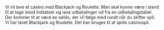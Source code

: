 Vi vil lave et casino med Blackjack og Roulette.
Man skal kunne være i stand til at tage imod indsatser og lave udbetalinger ud fra en udbetalingstabel.
Der kommer til at være en saldo, der vil følge med rundt når du skifter spil.
Vi har lavet Blackjack og Roulette.
Det kan bruges til at spille casinospil.
